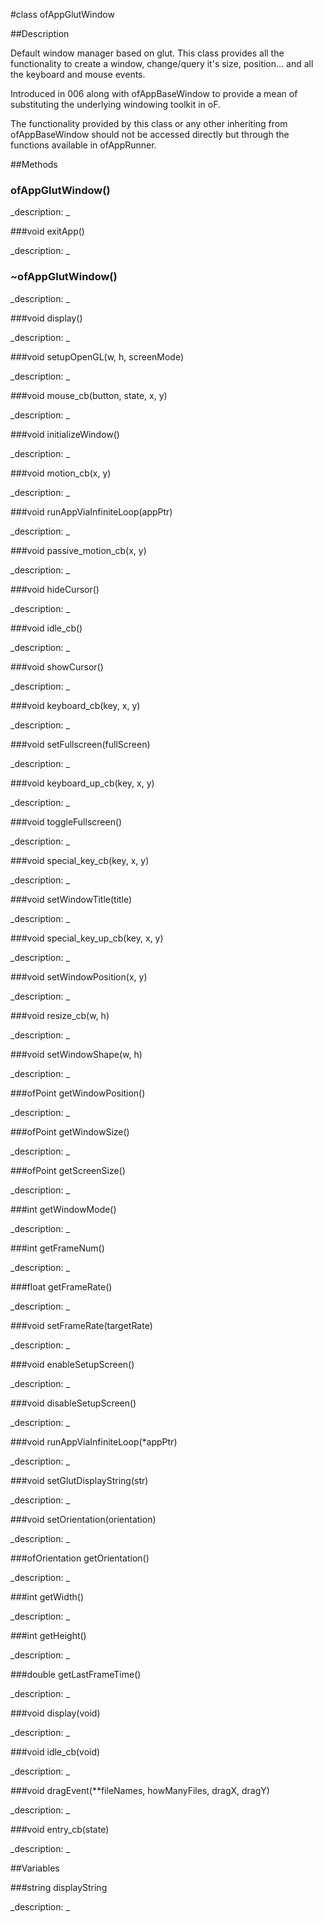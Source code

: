 #class ofAppGlutWindow


##Description

Default window manager based on glut. This class provides all the functionality to create a window, change/query it's size, position... and all the keyboard and mouse events.

Introduced in 006 along with ofAppBaseWindow to provide a mean of substituting the underlying windowing toolkit in oF.

The functionality provided by this class or any other inheriting from ofAppBaseWindow should not be accessed directly but through the functions available in ofAppRunner.




##Methods



### ofAppGlutWindow()

<!--
_syntax: ofAppGlutWindow()_
_name: ofAppGlutWindow_
_returns: _
_returns_description: _
_parameters: _
_access: public_
_version_started: 006_
_version_deprecated: _
_summary: _
_constant: False_
_static: no_
_visible: False_
_advanced: False_
-->

_description: _







<!----------------------------------------------------------------------------->

###void exitApp()

<!--
_syntax: exitApp()_
_name: exitApp_
_returns: void_
_returns_description: _
_parameters: _
_access: public_
_version_started: 006_
_version_deprecated: _
_summary: _
_constant: False_
_static: False_
_visible: True_
_advanced: False_
-->

_description: _







<!----------------------------------------------------------------------------->

### ~ofAppGlutWindow()

<!--
_syntax: ~ofAppGlutWindow()_
_name: ~ofAppGlutWindow_
_returns: _
_returns_description: _
_parameters: _
_access: public_
_version_started: 006_
_version_deprecated: _
_summary: _
_constant: False_
_static: no_
_visible: False_
_advanced: False_
-->

_description: _







<!----------------------------------------------------------------------------->

###void display()

<!--
_syntax: display()_
_name: display_
_returns: void_
_returns_description: _
_parameters: void _
_access: public_
_version_started: 006_
_version_deprecated: _
_summary: _
_constant: False_
_static: False_
_visible: True_
_advanced: False_
-->

_description: _







<!----------------------------------------------------------------------------->

###void setupOpenGL(w, h, screenMode)

<!--
_syntax: setupOpenGL(w, h, screenMode)_
_name: setupOpenGL_
_returns: void_
_returns_description: _
_parameters: int w, int h, int screenMode_
_access: public_
_version_started: 006_
_version_deprecated: _
_summary: _
_constant: False_
_static: no_
_visible: True_
_advanced: False_
-->

_description: _







<!----------------------------------------------------------------------------->

###void mouse_cb(button, state, x, y)

<!--
_syntax: mouse_cb(button, state, x, y)_
_name: mouse_cb_
_returns: void_
_returns_description: _
_parameters: int button, int state, int x, int y_
_access: public_
_version_started: 006_
_version_deprecated: _
_summary: _
_constant: False_
_static: yes_
_visible: True_
_advanced: False_
-->

_description: _







<!----------------------------------------------------------------------------->

###void initializeWindow()

<!--
_syntax: initializeWindow()_
_name: initializeWindow_
_returns: void_
_returns_description: _
_parameters: _
_access: public_
_version_started: 006_
_version_deprecated: _
_summary: _
_constant: False_
_static: no_
_visible: True_
_advanced: False_
-->

_description: _







<!----------------------------------------------------------------------------->

###void motion_cb(x, y)

<!--
_syntax: motion_cb(x, y)_
_name: motion_cb_
_returns: void_
_returns_description: _
_parameters: int x, int y_
_access: public_
_version_started: 006_
_version_deprecated: _
_summary: _
_constant: False_
_static: yes_
_visible: True_
_advanced: False_
-->

_description: _







<!----------------------------------------------------------------------------->

###void runAppViaInfiniteLoop(appPtr)

<!--
_syntax: runAppViaInfiniteLoop(appPtr)_
_name: runAppViaInfiniteLoop_
_returns: void_
_returns_description: _
_parameters: ofBaseApp * appPtr_
_access: public_
_version_started: 006_
_version_deprecated: _
_summary: _
_constant: False_
_static: False_
_visible: True_
_advanced: False_
-->

_description: _







<!----------------------------------------------------------------------------->

###void passive_motion_cb(x, y)

<!--
_syntax: passive_motion_cb(x, y)_
_name: passive_motion_cb_
_returns: void_
_returns_description: _
_parameters: int x, int y_
_access: public_
_version_started: 006_
_version_deprecated: _
_summary: _
_constant: False_
_static: yes_
_visible: True_
_advanced: False_
-->

_description: _







<!----------------------------------------------------------------------------->

###void hideCursor()

<!--
_syntax: hideCursor()_
_name: hideCursor_
_returns: void_
_returns_description: _
_parameters: _
_access: public_
_version_started: 006_
_version_deprecated: _
_summary: _
_constant: False_
_static: no_
_visible: True_
_advanced: False_
-->

_description: _







<!----------------------------------------------------------------------------->

###void idle_cb()

<!--
_syntax: idle_cb()_
_name: idle_cb_
_returns: void_
_returns_description: _
_parameters: void _
_access: public_
_version_started: 006_
_version_deprecated: _
_summary: _
_constant: False_
_static: False_
_visible: True_
_advanced: False_
-->

_description: _







<!----------------------------------------------------------------------------->

###void showCursor()

<!--
_syntax: showCursor()_
_name: showCursor_
_returns: void_
_returns_description: _
_parameters: _
_access: public_
_version_started: 006_
_version_deprecated: _
_summary: _
_constant: False_
_static: no_
_visible: True_
_advanced: False_
-->

_description: _







<!----------------------------------------------------------------------------->

###void keyboard_cb(key, x, y)

<!--
_syntax: keyboard_cb(key, x, y)_
_name: keyboard_cb_
_returns: void_
_returns_description: _
_parameters: unsigned char key, int x, int y_
_access: public_
_version_started: 006_
_version_deprecated: _
_summary: _
_constant: False_
_static: yes_
_visible: True_
_advanced: False_
-->

_description: _







<!----------------------------------------------------------------------------->

###void setFullscreen(fullScreen)

<!--
_syntax: setFullscreen(fullScreen)_
_name: setFullscreen_
_returns: void_
_returns_description: _
_parameters: bool fullScreen_
_access: public_
_version_started: 006_
_version_deprecated: _
_summary: _
_constant: False_
_static: no_
_visible: True_
_advanced: False_
-->

_description: _







<!----------------------------------------------------------------------------->

###void keyboard_up_cb(key, x, y)

<!--
_syntax: keyboard_up_cb(key, x, y)_
_name: keyboard_up_cb_
_returns: void_
_returns_description: _
_parameters: unsigned char key, int x, int y_
_access: public_
_version_started: 006_
_version_deprecated: _
_summary: _
_constant: False_
_static: yes_
_visible: True_
_advanced: False_
-->

_description: _







<!----------------------------------------------------------------------------->

###void toggleFullscreen()

<!--
_syntax: toggleFullscreen()_
_name: toggleFullscreen_
_returns: void_
_returns_description: _
_parameters: _
_access: public_
_version_started: 006_
_version_deprecated: _
_summary: _
_constant: False_
_static: no_
_visible: True_
_advanced: False_
-->

_description: _







<!----------------------------------------------------------------------------->

###void special_key_cb(key, x, y)

<!--
_syntax: special_key_cb(key, x, y)_
_name: special_key_cb_
_returns: void_
_returns_description: _
_parameters: int key, int x, int y_
_access: public_
_version_started: 006_
_version_deprecated: _
_summary: _
_constant: False_
_static: yes_
_visible: True_
_advanced: False_
-->

_description: _







<!----------------------------------------------------------------------------->

###void setWindowTitle(title)

<!--
_syntax: setWindowTitle(title)_
_name: setWindowTitle_
_returns: void_
_returns_description: _
_parameters: string title_
_access: public_
_version_started: 006_
_version_deprecated: _
_summary: _
_constant: False_
_static: no_
_visible: True_
_advanced: False_
-->

_description: _







<!----------------------------------------------------------------------------->

###void special_key_up_cb(key, x, y)

<!--
_syntax: special_key_up_cb(key, x, y)_
_name: special_key_up_cb_
_returns: void_
_returns_description: _
_parameters: int key, int x, int y_
_access: public_
_version_started: 006_
_version_deprecated: _
_summary: _
_constant: False_
_static: yes_
_visible: True_
_advanced: False_
-->

_description: _







<!----------------------------------------------------------------------------->

###void setWindowPosition(x, y)

<!--
_syntax: setWindowPosition(x, y)_
_name: setWindowPosition_
_returns: void_
_returns_description: _
_parameters: int x, int y_
_access: public_
_version_started: 006_
_version_deprecated: _
_summary: _
_constant: False_
_static: no_
_visible: True_
_advanced: False_
-->

_description: _







<!----------------------------------------------------------------------------->

###void resize_cb(w, h)

<!--
_syntax: resize_cb(w, h)_
_name: resize_cb_
_returns: void_
_returns_description: _
_parameters: int w, int h_
_access: public_
_version_started: 006_
_version_deprecated: _
_summary: _
_constant: False_
_static: yes_
_visible: True_
_advanced: False_
-->

_description: _







<!----------------------------------------------------------------------------->

###void setWindowShape(w, h)

<!--
_syntax: setWindowShape(w, h)_
_name: setWindowShape_
_returns: void_
_returns_description: _
_parameters: int w, int h_
_access: public_
_version_started: 006_
_version_deprecated: _
_summary: _
_constant: False_
_static: no_
_visible: True_
_advanced: False_
-->

_description: _







<!----------------------------------------------------------------------------->

###ofPoint getWindowPosition()

<!--
_syntax: getWindowPosition()_
_name: getWindowPosition_
_returns: ofPoint_
_returns_description: _
_parameters: _
_access: public_
_version_started: 006_
_version_deprecated: _
_summary: _
_constant: False_
_static: no_
_visible: True_
_advanced: False_
-->

_description: _







<!----------------------------------------------------------------------------->

###ofPoint getWindowSize()

<!--
_syntax: getWindowSize()_
_name: getWindowSize_
_returns: ofPoint_
_returns_description: _
_parameters: _
_access: public_
_version_started: 006_
_version_deprecated: _
_summary: _
_constant: False_
_static: no_
_visible: True_
_advanced: False_
-->

_description: _







<!----------------------------------------------------------------------------->

###ofPoint getScreenSize()

<!--
_syntax: getScreenSize()_
_name: getScreenSize_
_returns: ofPoint_
_returns_description: _
_parameters: _
_access: public_
_version_started: 006_
_version_deprecated: _
_summary: _
_constant: False_
_static: no_
_visible: True_
_advanced: False_
-->

_description: _







<!----------------------------------------------------------------------------->

###int getWindowMode()

<!--
_syntax: getWindowMode()_
_name: getWindowMode_
_returns: int_
_returns_description: _
_parameters: _
_access: public_
_version_started: 006_
_version_deprecated: _
_summary: _
_constant: False_
_static: no_
_visible: True_
_advanced: False_
-->

_description: _







<!----------------------------------------------------------------------------->

###int getFrameNum()

<!--
_syntax: getFrameNum()_
_name: getFrameNum_
_returns: int_
_returns_description: _
_parameters: _
_access: public_
_version_started: 006_
_version_deprecated: _
_summary: _
_constant: False_
_static: no_
_visible: True_
_advanced: False_
-->

_description: _







<!----------------------------------------------------------------------------->

###float getFrameRate()

<!--
_syntax: getFrameRate()_
_name: getFrameRate_
_returns: float_
_returns_description: _
_parameters: _
_access: public_
_version_started: 006_
_version_deprecated: _
_summary: _
_constant: False_
_static: no_
_visible: True_
_advanced: False_
-->

_description: _







<!----------------------------------------------------------------------------->

###void setFrameRate(targetRate)

<!--
_syntax: setFrameRate(targetRate)_
_name: setFrameRate_
_returns: void_
_returns_description: _
_parameters: float targetRate_
_access: public_
_version_started: 006_
_version_deprecated: _
_summary: _
_constant: False_
_static: no_
_visible: True_
_advanced: False_
-->

_description: _







<!----------------------------------------------------------------------------->

###void enableSetupScreen()

<!--
_syntax: enableSetupScreen()_
_name: enableSetupScreen_
_returns: void_
_returns_description: _
_parameters: _
_access: public_
_version_started: 006_
_version_deprecated: _
_summary: _
_constant: False_
_static: no_
_visible: True_
_advanced: False_
-->

_description: _







<!----------------------------------------------------------------------------->

###void disableSetupScreen()

<!--
_syntax: disableSetupScreen()_
_name: disableSetupScreen_
_returns: void_
_returns_description: _
_parameters: _
_access: public_
_version_started: 006_
_version_deprecated: _
_summary: _
_constant: False_
_static: no_
_visible: True_
_advanced: False_
-->

_description: _







<!----------------------------------------------------------------------------->

###void runAppViaInfiniteLoop(*appPtr)

<!--
_syntax: runAppViaInfiniteLoop(*appPtr)_
_name: runAppViaInfiniteLoop_
_returns: void_
_returns_description: _
_parameters: ofBaseApp *appPtr_
_access: public_
_version_started: 007_
_version_deprecated: _
_summary: _
_constant: False_
_static: no_
_visible: True_
_advanced: False_
-->

_description: _







<!----------------------------------------------------------------------------->

###void setGlutDisplayString(str)

<!--
_syntax: setGlutDisplayString(str)_
_name: setGlutDisplayString_
_returns: void_
_returns_description: _
_parameters: string str_
_access: public_
_version_started: 007_
_version_deprecated: _
_summary: _
_constant: False_
_static: no_
_visible: True_
_advanced: False_
-->

_description: _







<!----------------------------------------------------------------------------->

###void setOrientation(orientation)

<!--
_syntax: setOrientation(orientation)_
_name: setOrientation_
_returns: void_
_returns_description: _
_parameters: ofOrientation orientation_
_access: public_
_version_started: 007_
_version_deprecated: _
_summary: _
_constant: False_
_static: no_
_visible: True_
_advanced: False_
-->

_description: _







<!----------------------------------------------------------------------------->

###ofOrientation getOrientation()

<!--
_syntax: getOrientation()_
_name: getOrientation_
_returns: ofOrientation_
_returns_description: _
_parameters: _
_access: public_
_version_started: 007_
_version_deprecated: _
_summary: _
_constant: False_
_static: no_
_visible: True_
_advanced: False_
-->

_description: _







<!----------------------------------------------------------------------------->

###int getWidth()

<!--
_syntax: getWidth()_
_name: getWidth_
_returns: int_
_returns_description: _
_parameters: _
_access: public_
_version_started: 007_
_version_deprecated: _
_summary: _
_constant: False_
_static: no_
_visible: True_
_advanced: False_
-->

_description: _







<!----------------------------------------------------------------------------->

###int getHeight()

<!--
_syntax: getHeight()_
_name: getHeight_
_returns: int_
_returns_description: _
_parameters: _
_access: public_
_version_started: 007_
_version_deprecated: _
_summary: _
_constant: False_
_static: no_
_visible: True_
_advanced: False_
-->

_description: _







<!----------------------------------------------------------------------------->

###double getLastFrameTime()

<!--
_syntax: getLastFrameTime()_
_name: getLastFrameTime_
_returns: double_
_returns_description: _
_parameters: _
_access: public_
_version_started: 007_
_version_deprecated: _
_summary: _
_constant: False_
_static: no_
_visible: True_
_advanced: False_
-->

_description: _







<!----------------------------------------------------------------------------->

###void display(void)

<!--
_syntax: display(void)_
_name: display_
_returns: void_
_returns_description: _
_parameters: void_
_access: public_
_version_started: 007_
_version_deprecated: _
_summary: _
_constant: False_
_static: yes_
_visible: True_
_advanced: False_
-->

_description: _







<!----------------------------------------------------------------------------->

###void idle_cb(void)

<!--
_syntax: idle_cb(void)_
_name: idle_cb_
_returns: void_
_returns_description: _
_parameters: void_
_access: public_
_version_started: 007_
_version_deprecated: _
_summary: _
_constant: False_
_static: yes_
_visible: True_
_advanced: False_
-->

_description: _







<!----------------------------------------------------------------------------->

###void dragEvent(**fileNames, howManyFiles, dragX, dragY)

<!--
_syntax: dragEvent(**fileNames, howManyFiles, dragX, dragY)_
_name: dragEvent_
_returns: void_
_returns_description: _
_parameters: char **fileNames, int howManyFiles, int dragX, int dragY_
_access: public_
_version_started: 007_
_version_deprecated: _
_summary: _
_constant: False_
_static: yes_
_visible: True_
_advanced: False_
-->

_description: _







<!----------------------------------------------------------------------------->

###void entry_cb(state)

<!--
_syntax: entry_cb(state)_
_name: entry_cb_
_returns: void_
_returns_description: _
_parameters: int state_
_access: public_
_version_started: 007_
_version_deprecated: _
_summary: _
_constant: False_
_static: yes_
_visible: True_
_advanced: False_
-->

_description: _







<!----------------------------------------------------------------------------->

##Variables



###string displayString

<!--
_name: displayString_
_type: string_
_access: public_
_version_started: 007_
_version_deprecated: _
_summary: _
_visible: True_
_constant: True_
_advanced: False_
-->

_description: _







<!----------------------------------------------------------------------------->

